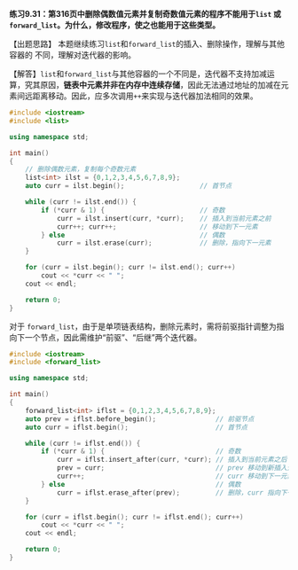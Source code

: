 **练习9.31：第316页中删除偶数值元素并复制奇数值元素的程序不能用于`list` 或`forward_list`。为什么，修改程序，使之也能用于这些类型。**

【出题思路】
本题继续练习`list`和`forward_list`的插入、删除操作，理解与其他容器的 不同，理解对迭代器的影响。

【解答】`list`和`forward_list`与其他容器的一个不同是，迭代器不支持加减运算，究其原因，**链表中元素并非在内存中连续存储**，因此无法通过地址的加减在元素间远距离移动。因此，应多次调用`++`来实现与迭代器加法相同的效果。

```cpp
#include <iostream>
#include <list>

using namespace std;

int main()
{
    // 删除偶数元素，复制每个奇数元素
    list<int> ilst = {0,1,2,3,4,5,6,7,8,9};
    auto curr = ilst.begin();                   // 首节点

    while (curr != ilst.end()) {
        if (*curr & 1) {                        // 奇数
            curr = ilst.insert(curr, *curr);    // 插入到当前元素之前
            curr++; curr++;                     // 移动到下一元素
        } else                                  // 偶数
            curr = ilst.erase(curr);            // 删除，指向下一元素
    }

    for (curr = ilst.begin(); curr != ilst.end(); curr++)
        cout << *curr << " ";
    cout << endl;

    return 0;
}
```

对于 `forward_list`，由于是单项链表结构，删除元素时，需将前驱指针调整为指向下一个节点，因此需维护“前驱”、“后继”两个迭代器。

```cpp
#include <iostream>
#include <forward_list>

using namespace std;

int main()
{
    forward_list<int> iflst = {0,1,2,3,4,5,6,7,8,9};
    auto prev = iflst.before_begin();               // 前驱节点
    auto curr = iflst.begin();                      // 首节点

    while (curr != iflst.end()) {
        if (*curr & 1) {                            // 奇数
            curr = iflst.insert_after(curr, *curr); // 插入到当前元素之后
            prev = curr;                            // prev 移动到新插入元素
            curr++;                                 // curr 移动到下一元素
        } else                                      // 偶数
            curr = iflst.erase_after(prev);         // 删除，curr 指向下一元素
    }

    for (curr = iflst.begin(); curr != iflst.end(); curr++)
        cout << *curr << " ";
    cout << endl;

    return 0;
}
```
